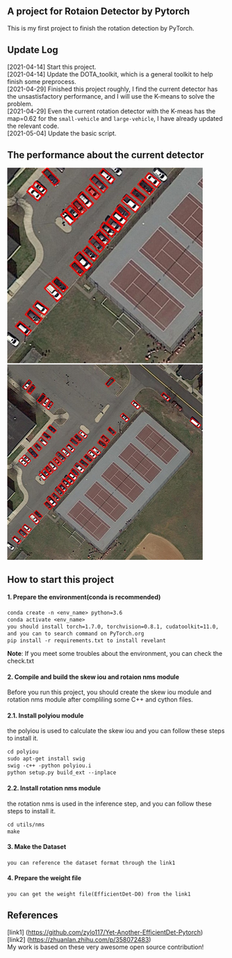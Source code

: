 ## A project for Rotaion Detector by Pytorch  
This is my first project to finish the rotation detection by PyTorch.  
## Update Log  
[2021-04-14] Start this project.  
[2021-04-14] Update the DOTA_toolkit, which is a general toolkit to help finish some preprocess.  
[2021-04-29] Finished this project roughly, I find the current detector has the unsastisfactory performance, and I will use the K-means to solve the problem.  
[2021-04-29] Even the current rotation detector with the K-meas has the map=0.62 for the `small-vehicle` and `large-vehicle`, I have already updated the relevant code.  
[2021-05-04] Update the basic script.   
## The performance about the current detector  
<img src="https://github.com/HsLOL/Rotation-EfficientDet-D0/blob/master/ShowResult/showresult.jpg" width="450" height="450"/>  

<img src="https://github.com/HsLOL/Rotation-EfficientDet-D0/blob/master/ShowResult/Merged.jpg" width="450" height="450"/>


## How to start this project  
#### 1. Prepare the environment(conda is recommended)  
```
conda create -n <env_name> python=3.6  
conda activate <env_name>  
you should install torch=1.7.0, torchvision=0.8.1, cudatoolkit=11.0, and you can to search command on PyTorch.org
pip install -r requirements.txt to install revelant  
```  
**Note**: If you meet some troubles about the environment, you can check the check.txt  
#### 2. Compile and build the skew iou and rotaion nms module
Before you run this project, you should create the skew iou module and rotation nms module after compliling some C++ and cython files.  
#### 2.1. Install polyiou module  
the polyiou is used to calculate the skew iou and you can follow these steps to install it.  
```
cd polyiou  
sudo apt-get install swig
swig -c++ -python polyiou.i
python setup.py build_ext --inplace
```  
#### 2.2. Install rotation nms module  
the rotation nms is used in the inference step, and you can follow these steps to install it.  
```
cd utils/nms
make
```  
#### 3. Make the Dataset
```you can reference the dataset format through the link1```
#### 4. Prepare the weight file  
```you can get the weight file(EfficientDet-D0) from the link1```
## References  
[link1] (https://github.com/zylo117/Yet-Another-EfficientDet-Pytorch)  
[link2] (https://zhuanlan.zhihu.com/p/358072483)  
My work is based on these very awesome open source contribution!
